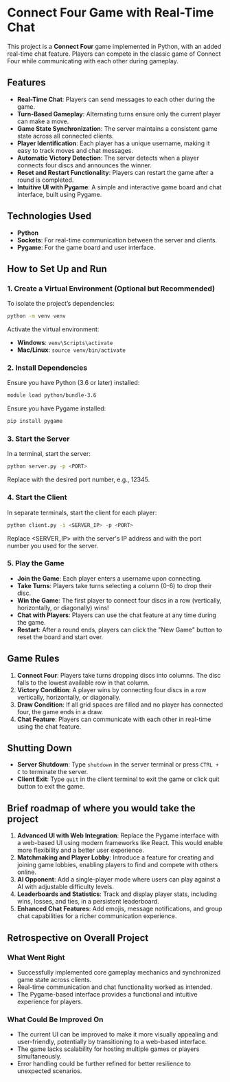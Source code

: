 
# Connect Four Game with Real-Time Chat

This project is a **Connect Four** game implemented in Python, with an added real-time chat feature. Players can compete in the classic game of Connect Four while communicating with each other during gameplay.

## Features

- **Real-Time Chat**: Players can send messages to each other during the game.
- **Turn-Based Gameplay**: Alternating turns ensure only the current player can make a move.
- **Game State Synchronization**: The server maintains a consistent game state across all connected clients.
- **Player Identification**: Each player has a unique username, making it easy to track moves and chat messages.
- **Automatic Victory Detection**: The server detects when a player connects four discs and announces the winner.
- **Reset and Restart Functionality**: Players can restart the game after a round is completed.
- **Intuitive UI with Pygame**: A simple and interactive game board and chat interface, built using Pygame.

## Technologies Used

- **Python**
- **Sockets**: For real-time communication between the server and clients.
- **Pygame**: For the game board and user interface.

## How to Set Up and Run

### 1. Create a Virtual Environment (Optional but Recommended)

To isolate the project’s dependencies:

```bash
python -m venv venv
```

Activate the virtual environment:

- **Windows**: `venv\Scripts\activate`
- **Mac/Linux**: `source venv/bin/activate`

### 2. Install Dependencies
Ensure you have Python (3.6 or later) installed:

```bash
module load python/bundle-3.6

```

Ensure you have Pygame installed:

```bash
pip install pygame

```

### 3. Start the Server

In a terminal, start the server:

```bash
python server.py -p <PORT>

```
Replace <PORT> with the desired port number, e.g., 12345.

### 4. Start the Client

In separate terminals, start the client for each player:

```bash
python client.py -i <SERVER_IP> -p <PORT>

```

Replace <SERVER_IP> with the server's IP address and <PORT> with the port number you used for the server.

### 5. Play the Game

- **Join the Game**: Each player enters a username upon connecting.
- **Take Turns**: Players take turns selecting a column (0-6) to drop their disc.
- **Win the Game**: The first player to connect four discs in a row (vertically, horizontally, or diagonally) wins!
- **Chat with Players**: Players can use the chat feature at any time during the game.
- **Restart**: After a round ends, players can click the "New Game" button to reset the board and start over.

## Game Rules

1. **Connect Four**: Players take turns dropping discs into columns. The disc falls to the lowest available row in that column.
2. **Victory Condition**: A player wins by connecting four discs in a row vertically, horizontally, or diagonally.
3. **Draw Condition**: If all grid spaces are filled and no player has connected four, the game ends in a draw.
4. **Chat Feature**: Players can communicate with each other in real-time using the chat feature.

## Shutting Down

- **Server Shutdown**: Type `shutdown` in the server terminal or press `CTRL + C` to terminate the server.
- **Client Exit**: Type `quit` in the client terminal to exit the game or click quit button to exit the game.

## Brief roadmap of where you would take the project

1. **Advanced UI with Web Integration**: Replace the Pygame interface with a web-based UI using modern frameworks like React. This would enable more flexibility and a better user experience.
2. **Matchmaking and Player Lobby**: Introduce a feature for creating and joining game lobbies, enabling players to find and compete with others online.
3. **AI Opponent**: Add a single-player mode where users can play against a AI with adjustable difficulty levels.
4. **Leaderboards and Statistics**: Track and display player stats, including wins, losses, and ties, in a persistent leaderboard.
5. **Enhanced Chat Features**: Add emojis, message notifications, and group chat capabilities for a richer communication experience.

## Retrospective on Overall Project

### What Went Right

- Successfully implemented core gameplay mechanics and synchronized game state across clients.
- Real-time communication and chat functionality worked as intended.
- The Pygame-based interface provides a functional and intuitive experience for players.

### What Could Be Improved On

- The current UI can be improved to make it more visually appealing and user-friendly, potentially by transitioning to a web-based interface.
- The game lacks scalability for hosting multiple games or players simultaneously.
- Error handling could be further refined for better resilience to unexpected scenarios.



